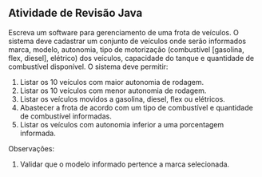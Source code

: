 ## Atividade de Revisão Java

Escreva um software para gerenciamento de uma frota de veículos. O sistema deve cadastrar um conjunto de veículos onde serão informados marca, modelo,  autonomia, tipo de motorização (combustível [gasolina, flex, diesel], elétrico) dos veículos, capacidade do tanque e quantidade de combustível disponível. 
O sistema deve permitir:
1. Listar os 10 veículos com maior autonomia de rodagem.
2. Listar os 10 veículos com menor autonomia de rodagem.
3. Listar os veículos movidos a gasolina, diesel, flex ou elétricos.
4. Abastecer a frota de acordo com um tipo de combustível e quantidade de combustível informadas.
5. Listar os veículos com autonomia inferior a uma porcentagem informada.

Observações:
1. Validar que o modelo informado pertence a marca selecionada.
